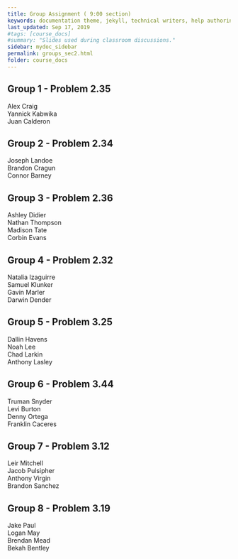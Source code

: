 ```yaml
---
title: Group Assignment ( 9:00 section)
keywords: documentation theme, jekyll, technical writers, help authoring tools, hat replacements
last_updated: Sep 17, 2019
#tags: [course_docs]
#summary: "Slides used during classroom discussions."
sidebar: mydoc_sidebar
permalink: groups_sec2.html
folder: course_docs
---
```




## Group 1  - Problem 2.35    

Alex Craig  
Yannick Kabwika  
Juan Calderon   


## Group 2  - Problem 2.34  

Joseph Landoe  
Brandon Cragun  
Connor Barney  


## Group 3  - Problem 2.36  

Ashley Didier  
Nathan Thompson  
Madison Tate  
Corbin Evans  


## Group 4  - Problem 2.32   

Natalia Izaguirre  
Samuel Klunker  
Gavin Marler  
Darwin Dender  


## Group 5  - Problem 3.25  

Dallin Havens  
Noah Lee  
Chad Larkin  
Anthony Lasley  

## Group 6 - Problem 3.44  

Truman Snyder  
Levi Burton  
Denny Ortega  
Franklin Caceres  


## Group 7 - Problem 3.12  

Leir Mitchell  
Jacob Pulsipher  
Anthony Virgin  
Brandon Sanchez  


## Group 8 - Problem 3.19  

Jake Paul  
Logan May  
Brendan Mead  
Bekah Bentley  

  
